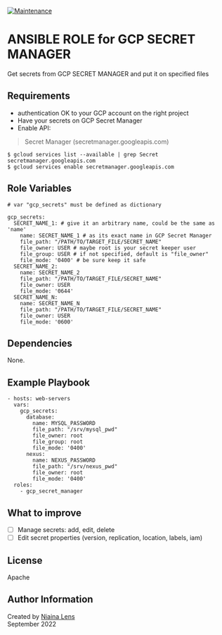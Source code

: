 [![Maintenance](https://img.shields.io/badge/Maintained%3F-yes-green.svg)](https://GitHub.com/Naereen/StrapDown.js/graphs/commit-activity)

ANSIBLE ROLE for GCP SECRET MANAGER
=========

Get secrets from GCP SECRET MANAGER and put it on specified files

Requirements
------------

- authentication OK to your GCP account on the right project
- Have your secrets on GCP Secret Manager
- Enable API:

> Secret Manager (secretmanager.googleapis.com)

```
$ gcloud services list --available | grep Secret
secretmanager.googleapis.com
$ gcloud services enable secretmanager.googleapis.com
```

Role Variables
--------------

```
# var "gcp_secrets" must be defined as dictionary

gcp_secrets:
  SECRET_NAME_1: # give it an arbitrary name, could be the same as 'name'
    name: SECRET_NAME_1 # as its exact name in GCP Secret Manager
    file_path: "/PATH/TO/TARGET_FILE/SECRET_NAME"
    file_owner: USER # maybe root is your secret keeper user
    file_group: USER # if not specified, default is "file_owner"
    file_mode: '0400' # be sure keep it safe
  SECRET_NAME_2:
    name: SECRET_NAME_2
    file_path: "/PATH/TO/TARGET_FILE/SECRET_NAME"
    file_owner: USER
    file_mode: '0644'
  SECRET_NAME_N:
    name: SECRET_NAME_N
    file_path: "/PATH/TO/TARGET_FILE/SECRET_NAME"
    file_owner: USER
    file_mode: '0600'
```

Dependencies
------------

None.

Example Playbook
----------------

```
- hosts: web-servers
  vars:
    gcp_secrets:
      database:
        name: MYSQL_PASSWORD
        file_path: "/srv/mysql_pwd"
        file_owner: root
        file_group: root
        file_mode: '0400'
      nexus:
        name: NEXUS_PASSWORD
        file_path: "/srv/nexus_pwd"
        file_owner: root
        file_mode: '0400'
  roles:
    - gcp_secret_manager
```

What to improve
------------

- [ ] Manage secrets: add, edit, delete
- [ ] Edit secret properties (version, replication, location, labels, iam)

License
-------

Apache

Author Information
------------------

Created by [Niaina Lens](https://github.com/niainaLens) \
September 2022
